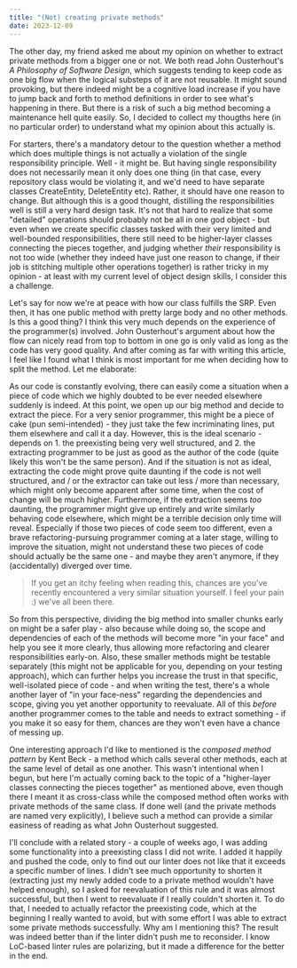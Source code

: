 ```yaml
---
title: "(Not) creating private methods"
date: 2023-12-09
---
```


The other day, my friend asked me about my opinion on whether to extract private methods from a bigger one or not. We both read John Ousterhout's _A Philosophy of Software Design_, which suggests tending to keep code as one big flow when the logical substeps of it are not reusable. It might sound provoking, but there indeed might be a cognitive load increase if you have to jump back and forth to method definitions in order to see what's happening in there. But there is a risk of such a big method becoming a maintenance hell quite easily. So, I decided to collect my thougths here (in no particular order) to understand what my opinion about this actually is.

For starters, there's a mandatory detour to the question whether a method which does multiple things is not actually a violation of the single responsibility principle. Well - it might be. But having single responsibility does not necessarily mean it only does one thing (in that case, every repository class would be violating it, and we'd need to have separate classes CreateEntity, DeleteEntity etc). Rather, it should have one reason to change. But although this is a good thought, distilling the responsibilities well is still a very hard design task. It's not that hard to realize that some "detailed" operations should probably not be all in one god object - but even when we create specific classes tasked with their very limited and well-bounded responsibilities, there still need to be higher-layer classes connecting the pieces together, and judging whether _their_ responsibility is not too wide (whether they indeed have just one reason to change, if their job is stitching multiple other operations together) is rather tricky in my opinion - at least with my current level of object design skills, I consider this a challenge.

Let's say for now we're at peace with how our class fulfills the SRP. Even then, it has one public method with pretty large body and no other methods. Is this a good thing? I think this very much depends on the experience of the programmer(s) involved. John Ousterhout's argument about how the flow can nicely read from top to bottom in one go is only valid as long as the code has very good quality. And after coming as far with writing this article, I feel like I found what I think is most important for me when deciding how to split the method. Let me elaborate:

As our code is constantly evolving, there can easily come a situation when a piece of code which we highly doubted to be ever needed elsewhere suddenly is indeed. At this point, we open up our big method and decide to extract the piece. For a very senior programmer, this might be a piece of cake (pun semi-intended) - they just take the few incriminating lines, put them elsewhere and call it a day. However, this is the ideal scenario - depends on 1. the preexisting being very well structured, and 2. the extracting programmer to be just as good as the author of the code (quite likely this won't be the same person). And if the situation is not as ideal, extracting the code might prove quite daunting if the code is not well structured, and / or the extractor can take out less / more than necessary, which might only become apparent after some time, when the cost of change will be much higher. Furthermore, if the extraction seems _too_ daunting, the programmer might give up entirely and write similarly behaving code elsewhere, which might be a terrible decision only time will reveal. Especially if those two pieces of code seem too different, even a brave refactoring-pursuing programmer coming at a later stage, willing to improve the situation, might not understand these two pieces of code should actually be the same one - and maybe they aren't anymore, if they (accidentally) diverged over time.

> If you get an itchy feeling when reading this, chances are you've recently encountered a very similar situation yourself. I feel your pain :) we've all been there.

So from this perspective, dividing the big method into smaller chunks early on might be a safer play - also because while doing so, the scope and dependencies of each of the methods will become more "in your face" and help you see it more clearly, thus allowing more refactoring and clearer responsibilities early-on. Also, these smaller methods might be testable separately (this might not be applicable for you, depending on your testing approach), which can further helps you increase the trust in that specific, well-isolated piece of code - and when writing the test, there's a whole another layer of "in your face-ness" regarding the dependencies and scope, giving you yet another opportunity to reevaluate. All of this _before_ another programmer comes to the table and needs to extract something - if you make it so easy for them, chances are they won't even have a chance of messing up.

One interesting approach I'd like to mentioned is the _composed method pattern_ by Kent Beck - a method which calls several other methods, each at the same level of detail as one another. This wasn't intentional when I begun, but here I'm actually coming back to the topic of a "higher-layer classes connecting the pieces together" as mentioned above, even though there I meant it as cross-class while the composed method often works with private methods of the same class. If done well (and the private methods are named very explicitly), I believe such a method can provide a similar easiness of reading as what John Ousterhout suggested.

I'll conclude with a related story - a couple of weeks ago, I was adding some functionality into a preexisting class I did not write. I added it happily and pushed the code, only to find out our linter does not like that it exceeds a specific number of lines. I didn't see much opportunity to shorten it (extracting just my newly added code to a private method wouldn't have helped enough), so I asked for reevaluation of this rule and it was almost successful, but then I went to reevaluate if I really couldn't shorten it. To do that, I needed to actually refactor the preexisting code, which at the beginning I really wanted to avoid, but with some effort I was able to extract some private methods successfully. Why am I mentioning this? The result was indeed better than if the linter didn't push me to reconsider. I know LoC-based linter rules are polarizing, but it made a difference for the better in the end.
